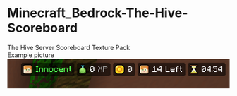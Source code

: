 # Minecraft_Bedrock-The-Hive-Scoreboard
The Hive Server Scoreboard Texture Pack<br>
  Example picture<br>
  ![](image.png)
